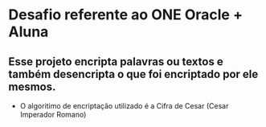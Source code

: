 # Desafio referente ao ONE Oracle + Aluna
## Esse projeto encripta palavras ou textos e também desencripta o que foi encriptado por ele mesmos. 
- O algoritimo de encriptação utilizado é a Cifra de Cesar (Cesar Imperador Romano)


